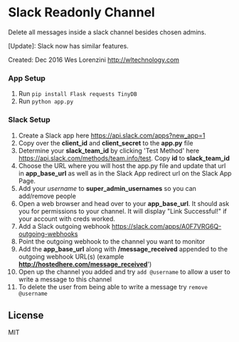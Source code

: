 # Slack Readonly Channel
Delete all messages inside a slack channel besides chosen admins.

[Update]: Slack now has similar features. 

Created: 
Dec 2016
Wes Lorenzini
http://wltechnology.com


### App Setup
1. Run `pip install Flask requests TinyDB`
2. Run `python app.py`

### Slack Setup
1. Create a Slack app here https://api.slack.com/apps?new_app=1
2. Copy over the **client_id** and **client_secret** to the **app.py** file 
3. Determine your **slack_team_id** by clicking 'Test Method' here https://api.slack.com/methods/team.info/test. Copy **id** to **slack_team_id**
4. Choose the URL where you will host the app.py file and update that url in **app_base_url** as well as in the Slack App redirect url on the Slack App Page.
5. Add your *username* to **super_admin_usernames** so you can add/remove people
6. Open a web browser and head over to your **app_base_url**. It should ask you for permissions to your channel. It will display "Link Successful!" if your account with creds worked. 
 7. Add a Slack outgoing webhook https://slack.com/apps/A0F7VRG6Q-outgoing-webhooks
 8. Point the outgoing webhook to the channel you want to monitor
 9. Add the **app_base_url** along with **/message_received** appended to the outgoing webhook URL(s) (example **http://hostedhere.com/message_received**')
10. Open up the channel you added and try `add @username` to allow a user to write a message to this channel
11. To delete the user from being able to write a message try `remove @username`
	
License
----

MIT

